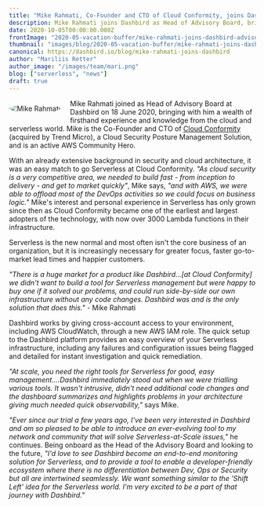 ```yaml
---
title: "Mike Rahmati, Co-Founder and CTO of Cloud Conformity, joins Dashbird as Head of Advisory Board"
description: Mike Rahmati joins Dashbird as Head of Advisory Board, bringing with him a wealth of firsthand experience and knowledge from the cloud and serverless world.
date: 2020-10-05T00:00:00.000Z
frontImage: "2020-05-vacation-buffer/mike-rahmati-joins-dashbird-advisory-board1.png"
thumbnail: "images/blog/2020-05-vacation-buffer/mike-rahmati-joins-dashbird-advisory-board1.png"
canonical: https://dashbird.io/blog/mike-rahmati-joins-dashbird
author: "Mariliis Retter"
author_image: "/images/team/mari.png"
blog: ["serverless", "news"]
draft: true
---
```


<div class="text-justify">
    <div style="float: left; max-width: 180px; margin: 10px 20px 10px 0px;">
        <img style="border-radius: 50%; max-width: 170px;" src="/images/blog/2020-05-vacation-buffer/mike-rahmati.png" alt="Mike Rahmati">
    </div>
    <p>Mike Rahmati joined as Head of Advisory Board at Dashbird on 18 June 2020, bringing with him a wealth of firsthand experience and knowledge from the cloud and serverless world. Mike is the Co-Founder and CTO of <a href="https://www.cloudconformity.com/">Cloud Conformity</a> (acquired by Trend Micro), a Cloud Security Posture Management Solution, and is an active AWS Community Hero.</p>
</div>


With an already extensive background in security and cloud architecture, it was an easy match to go Serverless at Cloud Conformity. _"As cloud security is a very competitive area, we needed to build fast - from inception to delivery - and get to market quickly"_, Mike says, _"and with AWS, we were able to offload most of the DevOps activities so we could focus on business logic."_ Mike's interest and personal experience in Serverless has only grown since then as Cloud Conformity became one of the earliest and largest adopters of the technology, with now over 3000 Lambda functions in their infrastructure.


Serverless is the new normal and most often isn't the core business of an organization, but it is increasingly necessary for greater focus, faster go-to-market lead times and happier customers.


_"There is a huge market for a product like Dashbird...[at Cloud Conformity] we didn't want to build a tool for Serverless management but were happy to buy one if it solved our problems, and could run side-by-side our own infrastructure without any code changes. Dashbird was and is the only solution that does this."_ - Mike Rahmati


Dashbird works by giving cross-account access to your environment, including AWS CloudWatch, through a new AWS IAM role. The quick setup to the Dashbird platform provides an easy overview of your Serverless infrastructure, including any failures and configuration issues being flagged and detailed for instant investigation and quick remediation.


_"At scale, you need the right tools for Serverless for good, easy management....Dashbird immediately stood out when we were trialling various tools. It wasn't intrusive, didn't need additional code changes and the dashboard summarizes and highlights problems in your architecture giving much needed quick observability,"_ says Mike.


_"Ever since our trial a few years ago, I've been very interested in Dashbird and am so pleased to be able to introduce an ever-evolving tool to my network and community that will solve Serverless-at-Scale issues,"_ he continues. Being onboard as the Head of the Advisory Board and looking to the future, _"I'd love to see Dashbird become an end-to-end monitoring solution for Serverless, and to provide a tool to enable a developer-friendly ecosystem where there is no differentiation between Dev, Ops or Security but all are intertwined seamlessly. We want something similar to the 'Shift Left' idea for the Serverless world. I'm very excited to be a part of that journey with Dashbird."_
